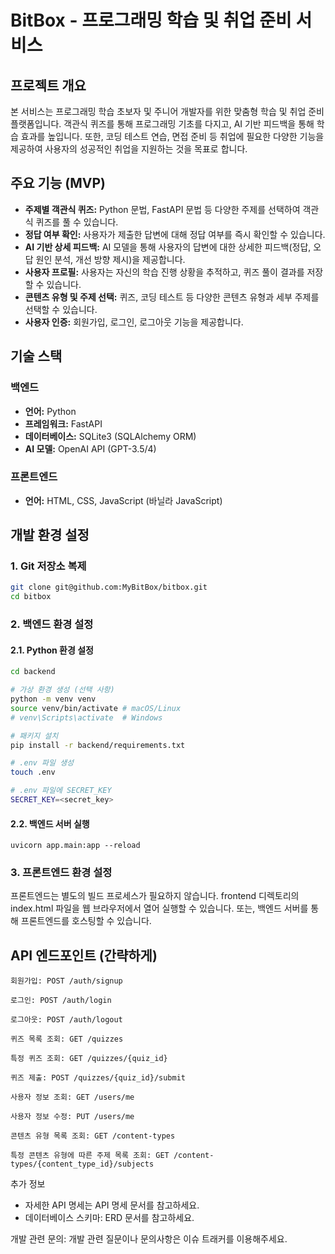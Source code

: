 # BitBox - 프로그래밍 학습 및 취업 준비 서비스

## 프로젝트 개요

본 서비스는 프로그래밍 학습 초보자 및 주니어 개발자를 위한 맞춤형 학습 및 취업 준비 플랫폼입니다. 객관식 퀴즈를 통해 프로그래밍 기초를 다지고, AI 기반 피드백을 통해 학습 효과를 높입니다. 또한, 코딩 테스트 연습, 면접 준비 등 취업에 필요한 다양한 기능을 제공하여 사용자의 성공적인 취업을 지원하는 것을 목표로 합니다.

## 주요 기능 (MVP)

*   **주제별 객관식 퀴즈:** Python 문법, FastAPI 문법 등 다양한 주제를 선택하여 객관식 퀴즈를 풀 수 있습니다.
*   **정답 여부 확인:** 사용자가 제출한 답변에 대해 정답 여부를 즉시 확인할 수 있습니다.
*   **AI 기반 상세 피드백:** AI 모델을 통해 사용자의 답변에 대한 상세한 피드백(정답, 오답 원인 분석, 개선 방향 제시)을 제공합니다.
*   **사용자 프로필:** 사용자는 자신의 학습 진행 상황을 추적하고, 퀴즈 풀이 결과를 저장할 수 있습니다.
*   **콘텐츠 유형 및 주제 선택:** 퀴즈, 코딩 테스트 등 다양한 콘텐츠 유형과 세부 주제를 선택할 수 있습니다.
*   **사용자 인증:** 회원가입, 로그인, 로그아웃 기능을 제공합니다.

## 기술 스택

### 백엔드

*   **언어:** Python
*   **프레임워크:** FastAPI
*   **데이터베이스:** SQLite3 (SQLAlchemy ORM)
*   **AI 모델:** OpenAI API (GPT-3.5/4)

### 프론트엔드

*   **언어:** HTML, CSS, JavaScript (바닐라 JavaScript)

## 개발 환경 설정

### 1. Git 저장소 복제

```bash
git clone git@github.com:MyBitBox/bitbox.git
cd bitbox
```

### 2. 백엔드 환경 설정
#### 2.1. Python 환경 설정

```bash
cd backend

# 가상 환경 생성 (선택 사항)
python -m venv venv
source venv/bin/activate # macOS/Linux
# venv\Scripts\activate  # Windows

# 패키지 설치
pip install -r backend/requirements.txt

# .env 파일 생성
touch .env

# .env 파일에 SECRET_KEY
SECRET_KEY=<secret_key>
```

#### 2.2. 백엔드 서버 실행

```
uvicorn app.main:app --reload
```

### 3. 프론트엔드 환경 설정

프론트엔드는 별도의 빌드 프로세스가 필요하지 않습니다. frontend 디렉토리의 index.html 파일을 웹 브라우저에서 열어 실행할 수 있습니다. 또는, 백엔드 서버를 통해 프론트엔드를 호스팅할 수 있습니다.

## API 엔드포인트 (간략하게)

```
회원가입: POST /auth/signup

로그인: POST /auth/login

로그아웃: POST /auth/logout

퀴즈 목록 조회: GET /quizzes

특정 퀴즈 조회: GET /quizzes/{quiz_id}

퀴즈 제출: POST /quizzes/{quiz_id}/submit

사용자 정보 조회: GET /users/me

사용자 정보 수정: PUT /users/me

콘텐츠 유형 목록 조회: GET /content-types

특정 콘텐츠 유형에 따른 주제 목록 조회: GET /content-types/{content_type_id}/subjects
```

추가 정보
- 자세한 API 명세는 API 명세 문서를 참고하세요.
- 데이터베이스 스키마: ERD 문서를 참고하세요.

개발 관련 문의: 개발 관련 질문이나 문의사항은 이슈 트래커를 이용해주세요.